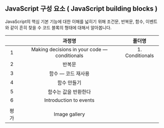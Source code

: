 ## JavaScript 구성 요소 ( JavaScript building blocks )

JavaScript의 핵심 기본 기능에 대한 이해를 넓히기 위해 조건문, 반복문, 함수, 이벤트와 같이 흔히 찾을 수 코드 블록의 형태에 대해서 알아봅니다.

|      |                    과정명                    |     폴더명      |
| :--: | :------------------------------------------: | :-------------: |
|  1   | Making decisions in your code — conditionals | 1. Conditionals |
|  2   |                    반복문                    |                 |
|  3   |              함수 — 코드 재사용              |                 |
|  4   |                 함수 만들기                  |                 |
|  5   |             함수는 값을 반환한다             |                 |
|  6   |            Introduction to events            |                 |
|      |
| 평가 |                Image gallery                 |                 |
